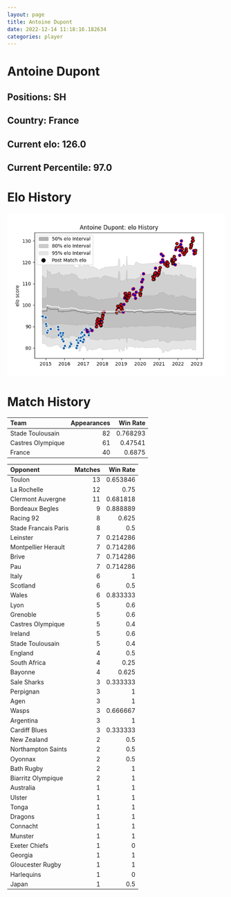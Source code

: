 ```yaml
---  
layout: page  
title: Antoine Dupont  
date: 2022-12-14 11:18:16.182634  
categories: player  
---
```

# Antoine Dupont

## Positions: SH

## Country: France

## Current elo: 126.0

## Current Percentile: 97.0

# Elo History


![elo history](history_AntoineDupont.png)
# Match History


| Team              |   Appearances |   Win Rate |
|:------------------|--------------:|-----------:|
| Stade Toulousain  |            82 |   0.768293 |
| Castres Olympique |            61 |   0.47541  |
| France            |            40 |   0.6875   |

| Opponent             |   Matches |   Win Rate |
|:---------------------|----------:|-----------:|
| Toulon               |        13 |   0.653846 |
| La Rochelle          |        12 |   0.75     |
| Clermont Auvergne    |        11 |   0.681818 |
| Bordeaux Begles      |         9 |   0.888889 |
| Racing 92            |         8 |   0.625    |
| Stade Francais Paris |         8 |   0.5      |
| Leinster             |         7 |   0.214286 |
| Montpellier Herault  |         7 |   0.714286 |
| Brive                |         7 |   0.714286 |
| Pau                  |         7 |   0.714286 |
| Italy                |         6 |   1        |
| Scotland             |         6 |   0.5      |
| Wales                |         6 |   0.833333 |
| Lyon                 |         5 |   0.6      |
| Grenoble             |         5 |   0.6      |
| Castres Olympique    |         5 |   0.4      |
| Ireland              |         5 |   0.6      |
| Stade Toulousain     |         5 |   0.4      |
| England              |         4 |   0.5      |
| South Africa         |         4 |   0.25     |
| Bayonne              |         4 |   0.625    |
| Sale Sharks          |         3 |   0.333333 |
| Perpignan            |         3 |   1        |
| Agen                 |         3 |   1        |
| Wasps                |         3 |   0.666667 |
| Argentina            |         3 |   1        |
| Cardiff Blues        |         3 |   0.333333 |
| New Zealand          |         2 |   0.5      |
| Northampton Saints   |         2 |   0.5      |
| Oyonnax              |         2 |   0.5      |
| Bath Rugby           |         2 |   1        |
| Biarritz Olympique   |         2 |   1        |
| Australia            |         1 |   1        |
| Ulster               |         1 |   1        |
| Tonga                |         1 |   1        |
| Dragons              |         1 |   1        |
| Connacht             |         1 |   1        |
| Munster              |         1 |   1        |
| Exeter Chiefs        |         1 |   0        |
| Georgia              |         1 |   1        |
| Gloucester Rugby     |         1 |   1        |
| Harlequins           |         1 |   0        |
| Japan                |         1 |   0.5      |